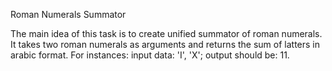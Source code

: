 Roman Numerals Summator

The main idea of this task is to create unified summator of roman numerals. 
It takes two roman numerals as arguments and returns the sum of latters in arabic format.
For instances:
  input data: 'I', 'X';
  output should be: 11.

